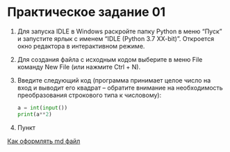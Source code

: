 # Практическое задание 01

1. Для запуска IDLE в Windows раскройте папку Python в меню “Пуск” и запустите ярлык с именем “IDLE (Python 3.7 XX-bit)”. Откроется окно редактора в интерактивном режиме.
2. Для создания файла с исходным кодом выберите в меню File команду New File (или нажмите Ctrl + N).
3. Введите следующий код (программа принимает целое число на вход и выводит его квадрат – обратите внимание на необходимость преобразования строкового типа к числовому):

    ```python
    a = int(input())
    print(a**2)
    ```

4. Пункт


[Как оформлять md файл](https://gist.github.com/Jekins/2bf2d0638163f1294637#file-markdown-docs-md)